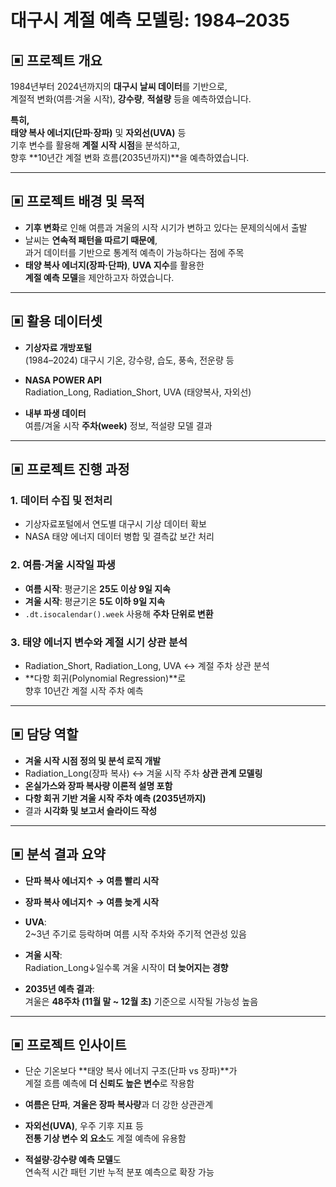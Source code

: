 # 대구시 계절 예측 모델링: 1984–2035

## ▣ 프로젝트 개요

1984년부터 2024년까지의 **대구시 날씨 데이터**를 기반으로,  
계절적 변화(여름·겨울 시작), **강수량**, **적설량** 등을 예측하였습니다.

**특히,**  
**태양 복사 에너지(단파·장파)** 및 **자외선(UVA)** 등  
기후 변수를 활용해 **계절 시작 시점**을 분석하고,  
향후 **10년간 계절 변화 흐름(2035년까지)**을 예측하였습니다.

---

## ▣ 프로젝트 배경 및 목적

- **기후 변화**로 인해 여름과 겨울의 시작 시기가 변하고 있다는 문제의식에서 출발  
- 날씨는 **연속적 패턴을 따르기 때문에**,  
  과거 데이터를 기반으로 통계적 예측이 가능하다는 점에 주목  
- **태양 복사 에너지(장파·단파)**, **UVA 지수**를 활용한  
  **계절 예측 모델**을 제안하고자 하였습니다.

---

## ▣ 활용 데이터셋

- **기상자료 개방포털**  
  (1984–2024) 대구시 기온, 강수량, 습도, 풍속, 전운량 등  

- **NASA POWER API**  
  Radiation_Long, Radiation_Short, UVA (태양복사, 자외선)

- **내부 파생 데이터**  
  여름/겨울 시작 **주차(week)** 정보, 적설량 모델 결과

---

## ▣ 프로젝트 진행 과정

### 1. 데이터 수집 및 전처리  
- 기상자료포털에서 연도별 대구시 기상 데이터 확보  
- NASA 태양 에너지 데이터 병합 및 결측값 보간 처리

### 2. 여름·겨울 시작일 파생  
- **여름 시작**: 평균기온 **25도 이상 9일 지속**  
- **겨울 시작**: 평균기온 **5도 이하 9일 지속**  
- `.dt.isocalendar().week` 사용해 **주차 단위로 변환**

### 3. 태양 에너지 변수와 계절 시기 상관 분석  
- Radiation_Short, Radiation_Long, UVA ↔ 계절 주차 상관 분석  
- **다항 회귀(Polynomial Regression)**로  
  향후 10년간 계절 시작 주차 예측

---

## ▣ 담당 역할

- **겨울 시작 시점 정의 및 분석 로직 개발**  
- Radiation_Long(장파 복사) ↔ 겨울 시작 주차 **상관 관계 모델링**  
- **온실가스와 장파 복사량 이론적 설명 포함**  
- **다항 회귀 기반 겨울 시작 주차 예측 (2035년까지)**  
- 결과 **시각화 및 보고서 슬라이드 작성**

---

## ▣ 분석 결과 요약

- **단파 복사 에너지↑ → 여름 빨리 시작**  
- **장파 복사 에너지↑ → 여름 늦게 시작**  

- **UVA**:  
  2~3년 주기로 등락하며 여름 시작 주차와 주기적 연관성 있음

- **겨울 시작**:  
  Radiation_Long↓일수록 겨울 시작이 **더 늦어지는 경향**

- **2035년 예측 결과**:  
  겨울은 **48주차 (11월 말 ~ 12월 초)** 기준으로 시작될 가능성 높음

---

## ▣ 프로젝트 인사이트

- 단순 기온보다 **태양 복사 에너지 구조(단파 vs 장파)**가  
  계절 흐름 예측에 **더 신뢰도 높은 변수**로 작용함  

- **여름은 단파**, **겨울은 장파 복사량**과 더 강한 상관관계  

- **자외선(UVA)**, 우주 기후 지표 등  
  **전통 기상 변수 외 요소**도 계절 예측에 유용함

- **적설량·강수량 예측 모델**도  
  연속적 시간 패턴 기반 누적 분포 예측으로 확장 가능
